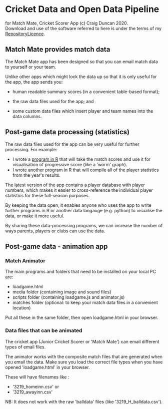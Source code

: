 # Cricket Data and Open Data Pipeline
for Match Mate, Cricket Scorer App
(c) Craig Duncan 2020.   
Download and use of the software referred to here is under the terms of my [RepositoryLicence](../RepositoryLicense.md).

## Match Mate provides match data

The Match Mate app has been designed so that you can email match data to yourself or your team.

Unlike other apps which might lock the data up so that it is only useful for the app, the app sends you:

 - human readable summary scores (in a convenient table-based format);

 - the raw data files used for the app; and
 
 - some custom data files which insert player and team names into the data columns.

## Post-game data processing (statistics)

 The raw data files used for the app can be very useful for further processing.   For example:

- I wrote a [program in R](worm2(2018).r) that will take the match scores and use it for visualisation of progressive score (like a 'worm' graph).
- I wrote another program in R that will compile all of the player statistics from the year's results.

The latest version of the app contains a player database with player numbers, which makes it easier to cross-reference the individual player statistics for these full-season purposes.

By keeping the data open, it enables anyone who uses the app to write further programs in R or another data langauge (e.g. python) to visualise the data, or make it more useful.  
 
By sharing these data-processing programs, we can increase the number of ways parents, players or clubs can use the data.
 
## Post-game data - animation app

### Match Animator 

The main programs and folders that need to be installed on your local PC are:

- loadgame.html
- media folder (containing image and sound files)
- scripts folder (containing loadgame.js and animator.js)
- matches folder (optional: to keep your match data files in a convenient location)

Put all these in the same folder, then open loadgame.html in your browser.

### Data files that can be animated

The cricket app (Junior Cricket Scorer or 'Match Mate') can email different types of email files.

The animator works with the composite match files that are generated when you email the data.  Make sure you load the correct file types when you have opened 'loadgame.html' in your browser.

These will have filenames like :
 - '3219_homeinn.csv' or
 - '3219_awayinn.csv'

NB: It does not work with the raw 'balldata' files (like '3219_H_balldata.csv').


